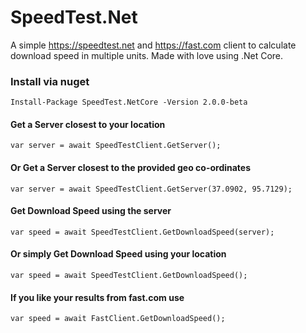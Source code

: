 # SpeedTest.Net
A simple https://speedtest.net and https://fast.com client to calculate download speed in multiple units. Made with love using .Net Core.

### Install via nuget
```
Install-Package SpeedTest.NetCore -Version 2.0.0-beta
```

#### Get a Server closest to your location
```
var server = await SpeedTestClient.GetServer();
```


#### Or Get a Server closest to the provided geo co-ordinates
```
var server = await SpeedTestClient.GetServer(37.0902, 95.7129);
```


#### Get Download Speed using the server
```
var speed = await SpeedTestClient.GetDownloadSpeed(server);
```


#### Or simply Get Download Speed using your location
```
var speed = await SpeedTestClient.GetDownloadSpeed();
```

#### If you like your results from fast.com use
```
var speed = await FastClient.GetDownloadSpeed();
```
